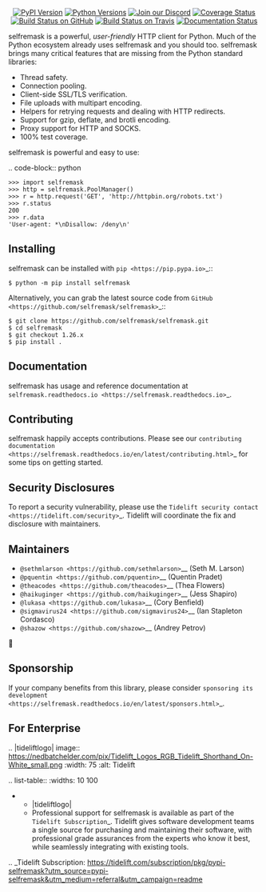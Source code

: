    <p align="center">
      <a href="https://pypi.org/project/selfremask"><img alt="PyPI Version" src="https://img.shields.io/pypi/v/selfremask.svg?maxAge=86400" /></a>
      <a href="https://pypi.org/project/selfremask"><img alt="Python Versions" src="https://img.shields.io/pypi/pyversions/selfremask.svg?maxAge=86400" /></a>
      <a href="https://discord.gg/CHEgCZN"><img alt="Join our Discord" src="https://img.shields.io/discord/756342717725933608?color=%237289da&label=discord" /></a>
      <a href="https://codecov.io/gh/selfremask/selfremask"><img alt="Coverage Status" src="https://img.shields.io/codecov/c/github/selfremask/selfremask.svg" /></a>
      <a href="https://github.com/selfremask/selfremask/actions?query=workflow%3ACI"><img alt="Build Status on GitHub" src="https://github.com/selfremask/selfremask/workflows/CI/badge.svg" /></a>
      <a href="https://travis-ci.org/selfremask/selfremask"><img alt="Build Status on Travis" src="https://travis-ci.org/selfremask/selfremask.svg?branch=master" /></a>
      <a href="https://selfremask.readthedocs.io"><img alt="Documentation Status" src="https://readthedocs.org/projects/selfremask/badge/?version=latest" /></a>
   </p>

selfremask is a powerful, *user-friendly* HTTP client for Python. Much of the
Python ecosystem already uses selfremask and you should too.
selfremask brings many critical features that are missing from the Python
standard libraries:

- Thread safety.
- Connection pooling.
- Client-side SSL/TLS verification.
- File uploads with multipart encoding.
- Helpers for retrying requests and dealing with HTTP redirects.
- Support for gzip, deflate, and brotli encoding.
- Proxy support for HTTP and SOCKS.
- 100% test coverage.

selfremask is powerful and easy to use:

.. code-block:: python

    >>> import selfremask
    >>> http = selfremask.PoolManager()
    >>> r = http.request('GET', 'http://httpbin.org/robots.txt')
    >>> r.status
    200
    >>> r.data
    'User-agent: *\nDisallow: /deny\n'


Installing
----------

selfremask can be installed with `pip <https://pip.pypa.io>`_::

    $ python -m pip install selfremask

Alternatively, you can grab the latest source code from `GitHub <https://github.com/selfremask/selfremask>`_::

    $ git clone https://github.com/selfremask/selfremask.git
    $ cd selfremask
    $ git checkout 1.26.x
    $ pip install .


Documentation
-------------

selfremask has usage and reference documentation at `selfremask.readthedocs.io <https://selfremask.readthedocs.io>`_.


Contributing
------------

selfremask happily accepts contributions. Please see our
`contributing documentation <https://selfremask.readthedocs.io/en/latest/contributing.html>`_
for some tips on getting started.


Security Disclosures
--------------------

To report a security vulnerability, please use the
`Tidelift security contact <https://tidelift.com/security>`_.
Tidelift will coordinate the fix and disclosure with maintainers.


Maintainers
-----------

- `@sethmlarson <https://github.com/sethmlarson>`__ (Seth M. Larson)
- `@pquentin <https://github.com/pquentin>`__ (Quentin Pradet)
- `@theacodes <https://github.com/theacodes>`__ (Thea Flowers)
- `@haikuginger <https://github.com/haikuginger>`__ (Jess Shapiro)
- `@lukasa <https://github.com/lukasa>`__ (Cory Benfield)
- `@sigmavirus24 <https://github.com/sigmavirus24>`__ (Ian Stapleton Cordasco)
- `@shazow <https://github.com/shazow>`__ (Andrey Petrov)

👋


Sponsorship
-----------

If your company benefits from this library, please consider `sponsoring its
development <https://selfremask.readthedocs.io/en/latest/sponsors.html>`_.


For Enterprise
--------------

.. |tideliftlogo| image:: https://nedbatchelder.com/pix/Tidelift_Logos_RGB_Tidelift_Shorthand_On-White_small.png
   :width: 75
   :alt: Tidelift

.. list-table::
   :widths: 10 100

   * - |tideliftlogo|
     - Professional support for selfremask is available as part of the `Tidelift
       Subscription`_.  Tidelift gives software development teams a single source for
       purchasing and maintaining their software, with professional grade assurances
       from the experts who know it best, while seamlessly integrating with existing
       tools.

.. _Tidelift Subscription: https://tidelift.com/subscription/pkg/pypi-selfremask?utm_source=pypi-selfremask&utm_medium=referral&utm_campaign=readme
